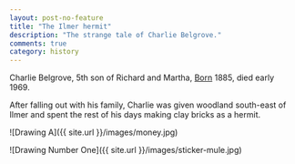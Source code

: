 ```yaml
---
layout: post-no-feature
title: "The Ilmer hermit"
description: "The strange tale of Charlie Belgrove."
comments: true
category: history
---
```


Charlie Belgrove, 5th son of Richard and Martha, [Born](http://www.freebmd.org.uk/cgi/information.pl?scan=1&r=236969870:5980&d=bmd_1424163567) 1885, died early 1969.

After falling out with his family, Charlie was given woodland south-east of Ilmer and spent the rest of his days making clay bricks as a hermit.


![Drawing A]({{ site.url }}/images/money.jpg)


![Drawing Number One]({{ site.url }}/images/sticker-mule.jpg)

